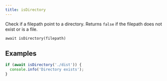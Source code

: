 ```yaml
---
title: isDirectory
---
```


<div class="lead">
  Check if a filepath point to a directory. Returns <code>false</code> if the
  filepath does not exist or is a file.
</div>

`await isDirectory(filepath)`


## Examples

```js
if (await isDirectory('./dist')) {
  console.info('Directory exists');
}
```
